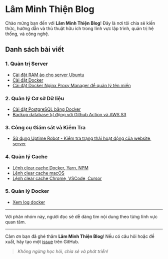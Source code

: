 # Lâm Minh Thiện Blog

Chào mừng bạn đến với **Lâm Minh Thiện Blog**! Đây là nơi tôi chia sẻ kiến thức, hướng dẫn và thủ thuật hữu ích trong lĩnh vực lập trình, quản trị hệ thống, và công nghệ.

## Danh sách bài viết

### 1. **Quản trị Server**
- [Cài đặt RAM ảo cho server Ubuntu](./cai-dat-ram-ao-cho-server-ubuntu.md)
- [Cài đặt Docker](./cai-dat-docker.md)
- [Cài đặt Docker Nginx Proxy Manager để quản lý tên miền](./cai-dat-docker-nginx-proxy-manager.md)

### 2. **Quản lý Cơ sở Dữ liệu**
- [Cài đặt PostgreSQL bằng Docker](./cai-dat-database-postgresql-qua-docker.md)
- [Backup database tự động với Github Action và AWS S3](./tu-dong-backup-database-voi-github-action-va-amazon-s3.md)

### 3. **Công cụ Giám sát và Kiểm Tra**
- [Sử dụng Uptime Robot - Kiểm tra trạng thái hoạt động của website, server](./uptime-robot.md)

### 4. **Quản lý Cache**
- [Lệnh clear cache Docker, Yarn, NPM](./lenh-clear-cache-docker-yarn-npm.md)
- [Lệnh clear cache macOS](./lenh-clear-cache-macos.md)
- [Lệnh clear cache Chrome, VSCode, Cursor](./lenh-clear-cache-chrome-vscode-cursor.md)

### 5. **Quản lý Docker**
- [Xem log docker](./log-container-docker.md)

---

Với phân nhóm này, người đọc sẽ dễ dàng tìm nội dung theo từng lĩnh vực quan tâm.

---

Cảm ơn bạn đã ghé thăm **Lâm Minh Thiện Blog**! Nếu có câu hỏi hoặc đề xuất, hãy tạo một [issue](https://github.com/username/repository/issues) trên GitHub.

> *Không ngừng học hỏi, chia sẻ và phát triển!*
